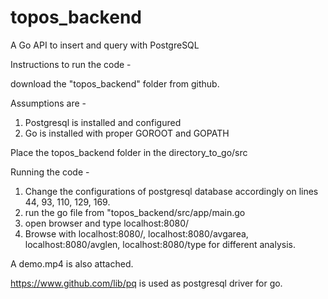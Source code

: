 # topos_backend
A Go API to insert and query with PostgreSQL


Instructions to run the code - 

download the "topos_backend" folder from github.

Assumptions are - 
1. Postgresql is installed and configured
2. Go is installed with proper GOROOT and GOPATH

Place the topos_backend folder in the directory_to_go/src

Running the code - 
1. Change the configurations of postgresql database accordingly on lines 44, 93, 110, 129, 169.
2. run the go file from "topos_backend/src/app/main.go
3. open browser and type localhost:8080/
4. Browse with localhost:8080/,
               localhost:8080/avgarea,
               localhost:8080/avglen,
               localhost:8080/type
   for different analysis. 
   
A demo.mp4 is also attached.


https://www.github.com/lib/pq is used as postgresql driver for go.
